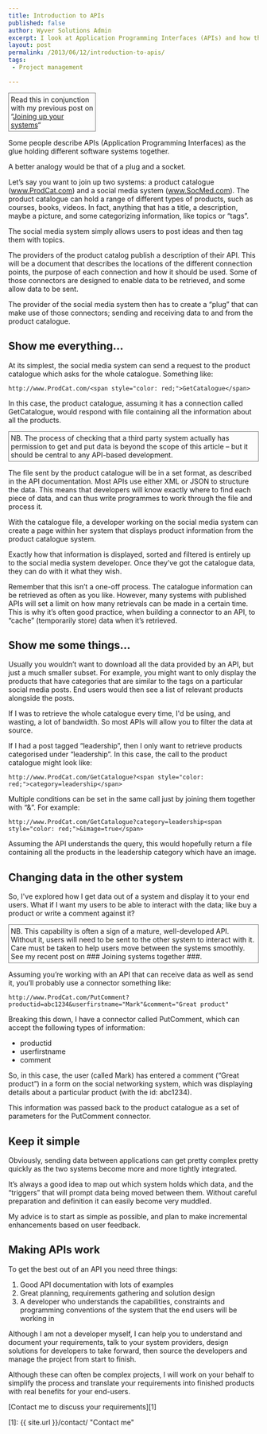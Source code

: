 ```yaml
---
title: Introduction to APIs
published: false
author: Wyver Solutions Admin
excerpt: I look at Application Programming Interfaces (APIs) and how they can help to join up systems by sharing data using a standardized, documented interface.
layout: post
permalink: /2013/06/12/introduction-to-apis/
tags:
 - Project management

---
```

<p style="border: 1px solid gray; width: 33%; padding: 4px; text-align: left;">
  Read this in conjunction with my previous post on &#8220;<a title="Joining up your systems" href="{{ site.url }}/2013/06/03/joining-up-your-systems/">Joining up your systems</a>&#8220;
</p>

Some people describe APIs (Application Programming Interfaces) as the glue holding different software systems together.

A better analogy would be that of a plug and a socket.

Let&#8217;s say you want to join up two systems: a product catalogue (www.ProdCat.com) and a social media system (www.SocMed.com). The product catalogue can hold a range of different types of products, such as courses, books, videos. In fact, anything that has a title, a description, maybe a picture, and some categorizing information, like topics or &#8220;tags&#8221;.

The social media system simply allows users to post ideas and then tag them with topics.

The providers of the product catalog publish a description of their API. This will be a document that describes the locations of the different connection points, the purpose of each connection and how it should be used. Some of those connectors are designed to enable data to be retrieved, and some allow data to be sent.

The provider of the social media system then has to create a &#8220;plug&#8221; that can make use of those connectors; sending and receiving data to and from the product catalogue.

## Show me everything&#8230;

At its simplest, the social media system can send a request to the product catalogue which asks for the whole catalogue. Something like:

`http://www.ProdCat.com/<span style="color: red;">GetCatalogue</span>`

In this case, the product catalogue, assuming it has a connection called GetCatalogue, would respond with file containing all the information about all the products.

<p style="border: 1px solid gray; padding: 4px;">
  NB. The process of checking that a third party system actually has permission to get and put data is beyond the scope of this article &#8211; but it should be central to any API-based development.
</p>

The file sent by the product catalogue will be in a set format, as described in the API documentation. Most APIs use either XML or JSON to structure the data. This means that developers will know exactly where to find each piece of data, and can thus write programmes to work through the file and process it.

With the catalogue file, a developer working on the social media system can create a page within her system that displays product information from the product catalogue system.

Exactly how that information is displayed, sorted and filtered is entirely up to the social media system developer. Once they&#8217;ve got the catalogue data, they can do with it what they wish.

Remember that this isn&#8217;t a one-off process. The catalogue information can be retrieved as often as you like. However, many systems with published APIs will set a limit on how many retrievals can be made in a certain time. This is why it&#8217;s often good practice, when building a connector to an API, to &#8220;cache&#8221; (temporarily store) data when it&#8217;s retrieved.

## Show me some things&#8230;

Usually you wouldn&#8217;t want to download all the data provided by an API, but just a much smaller subset. For example, you might want to only display the products that have categories that are similar to the tags on a particular social media posts. End users would then see a list of relevant products alongside the posts.

If I was to retrieve the whole catalogue every time, I'd be using, and wasting, a lot of bandwidth. So most APIs will allow you to filter the data at source.

If I had a post tagged &#8220;leadership&#8221;, then I only want to retrieve products categorised under &#8220;leadership&#8221;. In this case, the call to the product catalogue might look like:

`http://www.ProdCat.com/GetCatalogue?<span style="color: red;">category=leadership</span>`

Multiple conditions can be set in the same call just by joining them together with &#8220;&&#8221;. For example:

`http://www.ProdCat.com/GetCatalogue?category=leadership<span style="color: red;">&image=true</span>`

Assuming the API understands the query, this would hopefully return a file containing all the products in the leadership category which have an image.

## Changing data in the other system

So, I've explored how I get data out of a system and display it to your end users. What if I want my users to be able to interact with the data; like buy a product or write a comment against it?

<p style="border: 1px solid gray; padding: 4px;">
  NB. This capability is often a sign of a mature, well-developed API. Without it, users will need to be sent to the other system to interact with it. Care must be taken to help users move between the systems smoothly. See my recent post on ### Joining systems together ###.
</p>

Assuming you&#8217;re working with an API that can receive data as well as send it, you&#8217;ll probably use a connector something like:

`http://www.ProdCat.com/PutComment?productid=abc1234&userfirstname="Mark"&comment="Great product"`

Breaking this down, I have a connector called PutComment, which can accept the following types of information:

  * productid
  * userfirstname
  * comment

So, in this case, the user (called Mark) has entered a comment (&#8220;Great product&#8221;) in a form on the social networking system, which was displaying details about a particular product (with the id: abc1234).

This information was passed back to the product catalogue as a set of parameters for the PutComment connector.

## Keep it simple

Obviously, sending data between applications can get pretty complex pretty quickly as the two systems become more and more tightly integrated.

It&#8217;s always a good idea to map out which system holds which data, and the &#8220;triggers&#8221; that will prompt data being moved between them. Without careful preparation and definition it can easily become very muddled.

My advice is to start as simple as possible, and plan to make incremental enhancements based on user feedback.

## Making APIs work

To get the best out of an API you need three things:

  1. Good API documentation with lots of examples
  2. Great planning, requirements gathering and solution design
  3. A developer who understands the capabilities, constraints and programming conventions of the system that the end users will be working in

Although I am not a developer myself, I can help you to understand and document your requirements, talk to your system providers, design solutions for developers to take forward, then source the developers and manage the project from start to finish.

Although these can often be complex projects, I will work on your behalf to simplify the process and translate your requirements into finished products with real benefits for your end-users.

[Contact me to discuss your requirements][1]

 [1]: {{ site.url }}/contact/ "Contact me"
